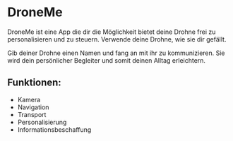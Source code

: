 # DroneMe

DroneMe ist eine App die dir die Möglichkeit bietet deine Drohne frei zu personalisieren und zu steuern. Verwende deine Drohne, wie sie dir gefällt.

Gib deiner Drohne einen Namen und fang an mit ihr zu kommunizieren. Sie wird dein persönlicher Begleiter und somit deinen Alltag erleichtern.

## Funktionen:
- Kamera
- Navigation
- Transport
- Personalisierung
- Informationsbeschaffung

